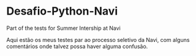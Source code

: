 # Desafio-Python-Navi
Part of the tests for Summer Intership at Navi

Aqui estão os meus testes par ao processo seletivo da Navi, com alguns comentários onde talvez possa haver alguma confusão.
